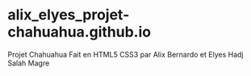 # alix_elyes_projet-chahuahua.github.io

Projet Chahuahua 
Fait en HTML5 CSS3 par Alix Bernardo et Elyes Hadj Salah Magre 
